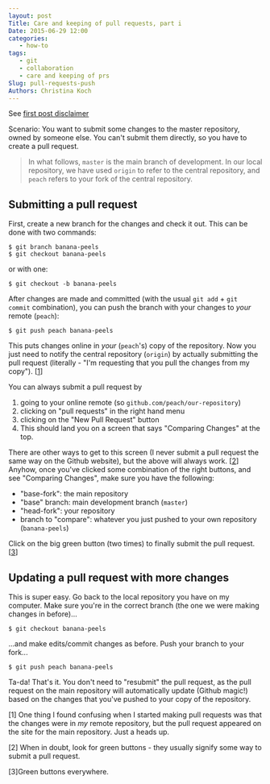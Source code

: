 ```yaml
---
layout: post
Title: Care and keeping of pull requests, part i
Date: 2015-06-29 12:00
categories: 
   - how-to
tags: 
   - git
   - collaboration
   - care and keeping of prs
Slug: pull-requests-push
Authors: Christina Koch
---
```


See [first post disclaimer](http://christinalk.github.io/blog/pull-requests.html)

Scenario: You want to submit some changes to the master repository, 
owned by someone else.  You can't submit them directly, so you have to 
create a pull request.  

> In what follows, `master` is the main branch of 
> development.  In our local repository, we have used `origin` 
> to refer to the central repository,  and `peach` refers to your fork of the central 
> repository.  

## Submitting a pull request

First, create a new branch for the changes and check it out.  This can be done 
with two commands: 

~~~
$ git branch banana-peels
$ git checkout banana-peels
~~~

or with one: 

~~~
$ git checkout -b banana-peels
~~~

After changes are made and committed (with the usual `git add` + `git commit` combination), you can push the branch with your changes to *your* remote (`peach`):

~~~
$ git push peach banana-peels
~~~

This puts changes online in *your* (`peach`'s) copy of the repository.  Now you just need 
to notify the central repository (`origin`) by actually submitting the pull request
(literally - "I'm requesting that you pull the changes from my copy").  [[1](#changes)]

You can always submit a pull request by 
1) going to your online remote (so `github.com/peach/our-repository`) 
2) clicking on "pull requests" in the right hand menu
3) clicking on the "New Pull Request" button
4) This should land you on a screen that says "Comparing Changes" at the top.  

There are other ways to get to this screen (I never submit a pull request the same way 
on the Github website), but the above will always work. [[2](#buttons)]
Anyhow, once you've clicked some combination of the right buttons, 
and see "Comparing Changes", make sure you have the following: 

* "base-fork": the main repository
* "base" branch: main development branch (`master`)
* "head-fork": your repository 
* branch to "compare": whatever you just pushed to your own repository 
(`banana-peels`)

Click on the big green button (two times) to finally 
submit the pull request.  [[3](#all-the-buttons)]

## Updating a pull request with more changes

This is super easy. Go back to the local repository you have on my 
computer.  Make sure you're in the correct branch (the one we
were making changes in before)...

~~~
$ git checkout banana-peels
~~~

...and make edits/commit changes as before.  Push your branch to your fork...

~~~
$ git push peach banana-peels
~~~

Ta-da!  That's it.  You
don't need to "resubmit" the pull request, as the pull request on the main 
repository will automatically update (Github magic!) based on the changes 
that you've pushed to your copy of the repository.  

<a name="changes">[1]</a> One thing I found confusing when I started making pull requests was that 
the changes were in *my* remote repository, but the pull request appeared on 
the site for the main repository.  Just a heads up.  

<a name="buttons">[2]</a> When in doubt, look for green buttons - they usually 
signify some way to submit a pull request.  

<a name="all-the-buttons">[3]</a>Green buttons everywhere.  